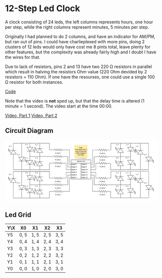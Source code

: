 # 12-Step Led Clock

A clock consisting of 24 leds, the left columns represents hours, one hour per step, while the right columns represent minutes, 5 minutes per step.

Originally I had planned to do 2 columns, and have an indicator for AM/PM, but ran out of pins. I could have charlieplexed with more pins, doing 2 clusters of 12 leds would only have cost me 8 pints total, leave plenty for other features, but the complexity was already fairly high and I doubt I have the wires for that.

Due to lack of resistors, pins 2 and 13 have two 220 Ω resistors in parallel which result in halving the resistors Ohm value (220 Ohm devided by 2 resistors = 110 Ohm). If one have the resourses, one could use a single 100 Ω resistor for both instances.
 
[Code](./12-step-led-clock.ino)
 
Note that the video is **not** sped up, but that the delay time is altered (1 minute = 1 second). The video start at the time 00:00.

[Video, Part 1](./12-step-led-clock-1.mp4)
[Video, Part 2](./12-step-led-clock-2.mp4)
 
## Circuit Diagram
 
![Circuit Diagram](./12-step-led-clock.png)

## Led Grid

| Y\X | X0 | X1 | X2 | X3 |
| --- | --- | --- | --- | --- |
| Y5 | 0, 5 | 1, 5 | 2, 5 | 3, 5 |
| Y4 | 0, 4 | 1, 4 | 2, 4 | 3, 4 |
| Y3 | 0, 3 | 1, 3 | 2, 3 | 3, 3 |
| Y2 | 0, 2 | 1, 2 | 2, 2 | 3, 2 |
| Y1 | 0, 1 | 1, 1 | 2, 1 | 3, 1 |
| Y0 | 0, 0 | 1, 0 | 2, 0 | 3, 0 |